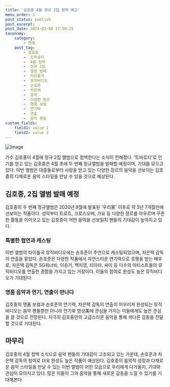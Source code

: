 ```yaml
---
title: '김호중 4월 정규 2집 컴백 예고'
menu_order: 1
post_status: publish
post_excerpt: 
post_date: 2024-03-08 17:50:25
taxonomy:
    category:
        - 연예
    post_tag:
        - 김호중
        -  트바로티
        -  4월 컴백
        -  정규 2집
        -  앨범 발매
        -  타이틀곡
        -  뮤직비디오
        -  손호준
        -  차은택
        -  음악
        -  다양한 장르
        -  명품 보컬
        -  연기력
        -  연출
        -  음악 팬들
custom_fields:
    field1: value 1
    field2: value 2
---
```


![Image](https://mimgnews.pstatic.net/image/117/2024/03/08/0003811201_001_20240308101303521.jpg?type=w540)

가수 김호중이 4월에 정규 2집 앨범으로 컴백한다는 소식이 전해졌다. '트바로티'로 인기를 얻고 있는 김호중은 4월 초에 두 번째 정규앨범을 발매할 예정이며, 기대를 모으고 있다. 이번 앨범은 대중들로부터 사랑을 받고 있는 다양한 장르의 음악을 선보이는 김호중의 다채로운 음악 스타일을 만날 수 있을 것으로 예상된다.
## 김호중, 2집 앨범 발매 예정
김호중의 두 번째 정규앨범은 2020년 9월에 발표된 '우리家' 이후로 약 3년 7개월만에 선보이는 작품이다. 성악부터 트로트, 크로스오버, 가요 등 다양한 장르를 아우르며 꾸준한 활동을 이어오고 있는 김호중이 어떤 음악을 선보일지 팬들의 기대감이 높아지고 있다.
### 특별한 협연과 캐스팅
이번 앨범의 타이틀곡 뮤직비디오에는 손호준이 주연으로 캐스팅되었으며, 차은택 감독이 연출을 맡았다. 손호준은 다양한 작품에서 자연스러운 연기력으로 호평을 받는 배우로, 차은택 감독은 SG워너비, 이승기, 백지영, 티아라, 싸이 등 다수의 아티스트들의 뮤직비디오를 연출한 경험을 가지고 있는 거장이다. 이들의 참여로 완성도 높은 뮤직비디오가 기대된다.
### 명품 음악과 연기, 연출이 만나다
김호중의 명품 보컬과 손호준의 연기력, 차은택 감독의 연출이 어우러져 완성되는 뮤직비디오는 음악 팬들뿐만 아니라 연기와 영상美에 관심을 가지는 이들에게도 높은 관심을 끌 것으로 전망된다. 지극히 김호중만의 고급스러운 음악을 통해 색다른 감동을 전달할 것으로 기대된다.
## 마무리
김호중의 4월 컴백 소식으로 음악 팬들의 기대감이 고조되고 있는 가운데, 손호준과 차은택 감독의 참여로 더욱 완성도 높은 작품이 예상된다. 김호중의 음악적 성장과 다채로운 음악 스타일을 만날 수 있는 이번 앨범이 어떤 모습으로 우리에게 다가올지, 기대와 관심이 모아지고 있다. 많은 이들이 그의 음악을 통해 새로운 감동을 느낄 수 있기를 기대해본다.
